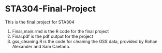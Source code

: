 # STA304-Final-Project
This is the final project for STA304
1. Final_main.rmd is the R code for the final project
2. Final.pdf is the pdf output for the project
3. gss_cleaning.R is the code for cleaning the GSS data, provided by Rohan Alexander and Sam Caetano.
